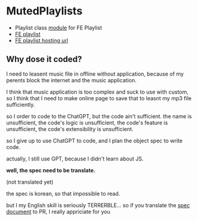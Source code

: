 # MutedPlaylists
 - Playlist class [module](https://github.com/FarAway6834/ModPlaylist) for FE Playlist
 - [FE playlist](./docs/README.md)
 - [FE playlist hosting url](404arent-yet)

## Why dose it coded?

I need to leasent music file in offline without application, because of my perents block the internet and the music application.

I think that music application is too complex and suck to use with custom, so I think that I need to make online page to save that to leasnt my mp3 file sufficiently.

so I order to code to the ChatGPT, but the code ain't sufficient. the name is unsufficient, the code's logic is unsufficient, the code's feature is unsufficient, the code's extensibility is unsufficient.

so I give up to use ChatGPT to code, and I plan the object spec to write code.

actually, I still use GPT, because I didn't learn about JS.

**well, the spec need to be translate.**

(not translated yet)

the spec is korean, so that impossible to read.

but I my English skill is seriously TERRERBLE... so if you translate the [spec document](./spec_korean.md) to PR, I really appriciate for you

